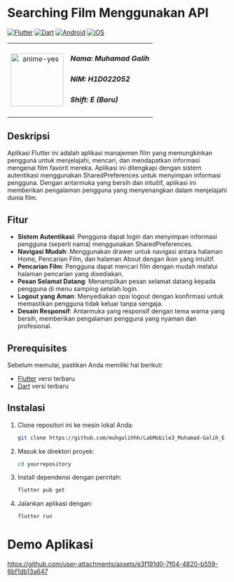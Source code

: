 # Searching Film Menggunakan API

[![Flutter](https://img.shields.io/badge/Flutter-3.24.2-blue.svg?logo=flutter)](https://flutter.dev/)
[![Dart](https://img.shields.io/badge/Dart-3.5.2-blue.svg?logo=dart)](https://dart.dev/)
[![Android](https://img.shields.io/badge/Platform-Android-green.svg?logo=android)](https://developer.android.com/)
[![iOS](https://img.shields.io/badge/Platform-iOS-green.svg?logo=apple)](https://developer.apple.com/ios/)

<table>
  <tr>
    <td style="text-align: center;">
      <img src="https://github.com/user-attachments/assets/595d8118-e3e4-48a0-ab91-1e181ead8217" height="120" alt="anime-yes"/>
    </td>
    <td style="vertical-align: middle;">
      <h5>Nama: Muhamad Galih</h5>
      <h5>NIM: H1D022052</h5>
      <h5>Shift: E (Baru)</h5>
    </td>
  </tr>
</table>

## Deskripsi

Aplikasi Flutter ini adalah aplikasi manajemen film yang memungkinkan pengguna untuk menjelajahi, mencari, dan mendapatkan informasi mengenai film favorit mereka. Aplikasi ini dilengkapi dengan sistem autentikasi menggunakan SharedPreferences untuk menyimpan informasi pengguna. Dengan antarmuka yang bersih dan intuitif, aplikasi ini memberikan pengalaman pengguna yang menyenangkan dalam menjelajahi dunia film.

## Fitur

- **Sistem Autentikasi**: Pengguna dapat login dan menyimpan informasi pengguna (seperti nama) menggunakan SharedPreferences.
- **Navigasi Mudah**: Menggunakan drawer untuk navigasi antara halaman Home, Pencarian Film, dan halaman About dengan ikon yang intuitif.
- **Pencarian Film**: Pengguna dapat mencari film dengan mudah melalui halaman pencarian yang disediakan.
- **Pesan Selamat Datang**: Menampilkan pesan selamat datang kepada pengguna di menu samping setelah login.
- **Logout yang Aman**: Menyediakan opsi logout dengan konfirmasi untuk memastikan pengguna tidak keluar tanpa sengaja.
- **Desain Responsif**: Antarmuka yang responsif dengan tema warna yang bersih, memberikan pengalaman pengguna yang nyaman dan profesional.

## Prerequisites

Sebelum memulai, pastikan Anda memiliki hal berikut:

- [Flutter](https://flutter.dev/docs/get-started/install) versi terbaru
- [Dart](https://dart.dev/get-dart) versi terbaru

## Instalasi

1. Clone repositori ini ke mesin lokal Anda:

    ```bash
    git clone https://github.com/muhgalihhh/LabMobile3_Muhamad-Galih_E
    ```

2. Masuk ke direktori proyek:

    ```bash
    cd yourrepository
    ```

3. Install dependensi dengan perintah:

    ```bash
    flutter pub get
    ```

4. Jalankan aplikasi dengan:

    ```bash
    flutter run
    ```


# Demo Aplikasi



https://github.com/user-attachments/assets/e3f191d0-7f04-4820-b559-6bf1db13a647


